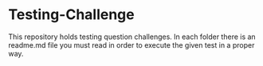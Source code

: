 # Testing-Challenge
This repository holds testing question challenges. In each folder there is an readme.md file you must read in order to execute the given test in a proper way.
